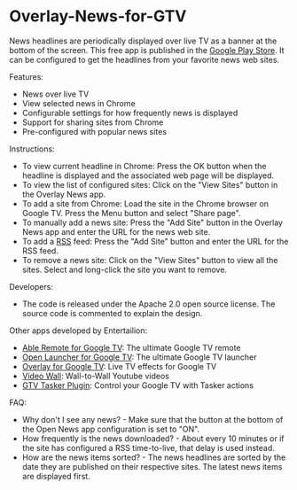 Overlay-News-for-GTV
====================

<p>News headlines are periodically displayed over live TV as a banner at the bottom of the screen. This free app is published in the <a href="https://play.google.com/store/apps/details?id=com.entertailion.android.overlaynews">Google Play Store</a>.
It can be configured to get the headlines from your favorite news web sites.</p>

<p>Features:
<ul>
<li>News over live TV</li>
<li>View selected news in Chrome</li>
<li>Configurable settings for how frequently news is displayed</li>
<li>Support for sharing sites from Chrome</li>
<li>Pre-configured with popular news sites</li>
</ul>
</p>

<p>Instructions:
<ul>
<li>To view current headline in Chrome: Press the OK button when the headline is displayed and the associated web page will be displayed.</li>
<li>To view the list of configured sites: Click on the "View Sites" button in the Overlay News app.</li>
<li>To add a site from Chrome: Load the site in the Chrome browser on Google TV. Press the Menu button and select "Share page".</li>
<li>To manually add a news site: Press the "Add Site" button in the Overlay News app and enter the URL for the news web site.</li>
<li>To add a <a href="http://en.wikipedia.org/wiki/RSS">RSS</a> feed: Press the "Add Site" button and enter the URL for the RSS feed.</li>
<li>To remove a news site: Click on the "View Sites" button to view all the sites. Select and long-click the site you want to remove.</li>
</ul>
</p>

<p>Developers:
<ul>
<li>The code is released under the Apache 2.0 open source license. The source code is commented to explain the design.</li>
</ul>
</p>

<p>Other apps developed by Entertailion:
<ul>
<li><a href="https://play.google.com/store/apps/details?id=com.entertailion.android.tvremote">Able Remote for Google TV</a>: The ultimate Google TV remote</li>
<li><a href="https://play.google.com/store/apps/details?id=com.entertailion.android.launcher">Open Launcher for Google TV</a>: The ultimate Google TV launcher</li>
<li><a href="https://play.google.com/store/apps/details?id=com.entertailion.android.overlay">Overlay for Google TV</a>: Live TV effects for Google TV</li>
<li><a href="https://play.google.com/store/apps/details?id=com.entertailion.android.videowall">Video Wall</a>: Wall-to-Wall Youtube videos</li>
<li><a href="https://play.google.com/store/apps/details?id=com.entertailion.android.tasker">GTV Tasker Plugin</a>: Control your Google TV with Tasker actions</li>
</ul>
</p>

<p>FAQ:
<ul>
<li>Why don't I see any news? - Make sure that the button at the bottom of the Open News app configuration is set to "ON".</li>
<li>How frequently is the news downloaded? -  About every 10 minutes or if the site has configured a RSS time-to-live, that delay is used instead.</li>
<li>How are the news items sorted? - The news headlines are sorted by the date they are published on their respective sites. The latest news items are displayed first.</li>
</ul>
</p>

